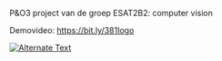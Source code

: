 P&O3 project van de groep ESAT2B2: computer vision

Demovideo: https://bit.ly/381Iogo

[![Alternate Text]({./Demovideos/demovideo_thumbnail.png})]({https://bit.ly/381Iogo} "Demovideo")